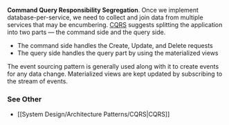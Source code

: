 **Command Query Responsibility Segregation**. Once we implement database-per-service, we need to collect and join data from multiple services that may be encumbering. [CQRS](https://docs.microsoft.com/en-us/azure/architecture/patterns/cqrs#event-sourcing-and-cqrs) suggests splitting the application into two parts — the command side and the query side.

- The command side handles the Create, Update, and Delete requests
- The query side handles the query part by using the materialized views

The event sourcing pattern is generally used along with it to create events for any data change. Materialized views are kept updated by subscribing to the stream of events.
### See Other
- [[System Design/Architecture Patterns/CQRS|CQRS]]
